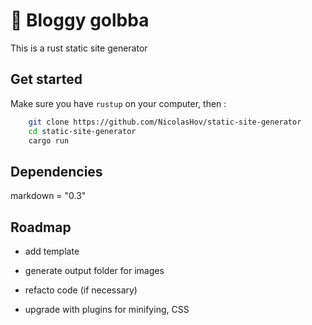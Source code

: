 # 📝 Bloggy golbba

This is a rust static site generator

## Get started

Make sure you have `rustup` on your computer, then :

```sh
    git clone https://github.com/NicolasHov/static-site-generator
    cd static-site-generator
    cargo run
```

## Dependencies

markdown = "0.3"

## Roadmap

- add template

- generate output folder for images

- refacto code (if necessary)

- upgrade with plugins for minifying, CSS
